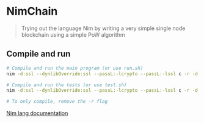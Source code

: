 # NimChain

> Trying out the language Nim by writing a very simple single node blockchain using a simple PoW algorithm

## Compile and run

```bash
# Compile and run the main program (or use run.sh)
nim -d:ssl --dynlibOverride:ssl --passL:-lcrypto --passL:-lssl c -r -d:nimDebugDlOpen main.nim

# Compile and run the tests (or use test.sh)
nim -d:ssl --dynlibOverride:ssl --passL:-lcrypto --passL:-lssl c -r -d:nimDebugDlOpen tests/asserts.nim

# To only compile, remove the -r flag
```

[Nim lang documentation](https://nim-lang.org/documentation.html)